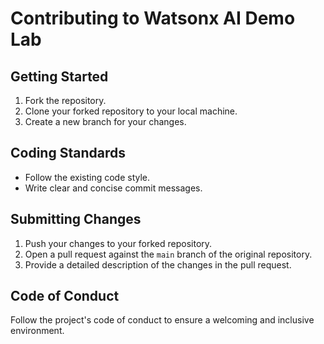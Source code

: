 # Contributing to Watsonx AI Demo Lab

## Getting Started
1. Fork the repository.
2. Clone your forked repository to your local machine.
3. Create a new branch for your changes.

## Coding Standards
- Follow the existing code style.
- Write clear and concise commit messages.

## Submitting Changes
1. Push your changes to your forked repository.
2. Open a pull request against the `main` branch of the original repository.
3. Provide a detailed description of the changes in the pull request.

## Code of Conduct
Follow the project's code of conduct to ensure a welcoming and inclusive environment.